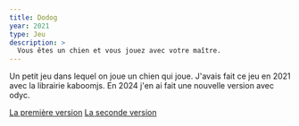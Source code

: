 ```yaml
---
title: Dodog
year: 2021
type: Jeu
description: >
  Vous êtes un chien et vous jouez avec votre maître.
---
```


Un petit jeu dans lequel on joue un chien qui joue. J'avais fait ce jeu en 2021 avec la librairie kaboomjs. En 2024 j'en ai fait une nouvelle version avec odyc.

[La première version](https://achtaitaipai.itch.io/dodog)
[La seconde version](https://achtaitaipai.github.io/odyc-exemples/games/dodog.html)
